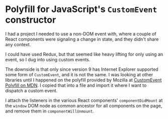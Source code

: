 # Polyfill for JavaScript's `CustomEvent` constructor

I had a project I needed to use a non-DOM event with, where a couple of React components were signaling a change in state, and they didn't share any context.

I could have used Redux, but that seemed like heavy lifting for only using an event, so I dug into using custom events.

The downside is that only since version 9 has Internet Explorer supported some form of `CustomEvent`, and it is not the same. I was looking at other libraries until I happened on the polyfill provided by Mozilla at [CustomEvent Polyfill on MDN](https://developer.mozilla.org/en-US/docs/Web/API/CustomEvent/CustomEvent#Polyfill). I copied that into a file and import it where I want to dispatch a custom event.

I attach the listeners in the various React components' `componentDidMount` at the `window` DOM node as common ancestor for all components on the page, and remove them in `componentWillUnmount`.
